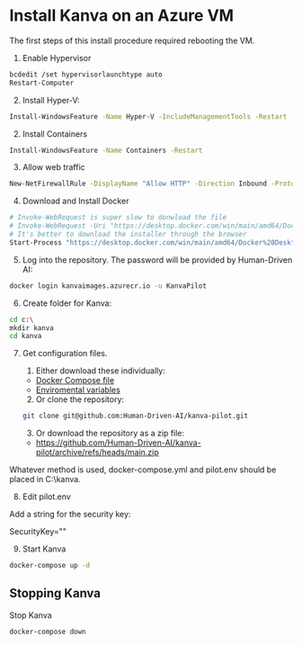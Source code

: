 # Install Kanva on an Azure VM

The first steps of this install procedure required rebooting the VM.

1. Enable Hypervisor
```bash
bcdedit /set hypervisorlaunchtype auto
Restart-Computer
```

2. Install Hyper-V:
```bash
Install-WindowsFeature -Name Hyper-V -IncludeManagementTools -Restart
```

2. Install Containers
```bash
Install-WindowsFeature -Name Containers -Restart
```

3. Allow web traffic
```bash
New-NetFirewallRule -DisplayName "Allow HTTP" -Direction Inbound -Protocol TCP -LocalPort 80 -Action Allow -Profile Any
```

4. Download and Install Docker
```bash
# Invoke-WebRequest is super slow to donwload the file
# Invoke-WebRequest -Uri "https://desktop.docker.com/win/main/amd64/Docker%20Desktop%20Installer.exe" -OutFile "DockerDesktopInstaller.exe"
# It's better to download the installer through the browser
Start-Process "https://desktop.docker.com/win/main/amd64/Docker%20Desktop%20Installer.exe"
```

5. Log into the repository. The password will be provided by Human-Driven AI:
```bash
docker login kanvaimages.azurecr.io -u KanvaPilot
```

6. Create folder for Kanva:
```bash
cd c:\
mkdir kanva
cd kanva
```
7. Get configuration files.

    1. Either download these individually:
    - [Docker Compose file](https://raw.githubusercontent.com/Human-Driven-AI/kanva-pilot/refs/heads/main/windows/docker-compose.yml)
    - [Enviromental variables](https://github.com/Human-Driven-AI/kanva-pilot/blob/main/windows/pilot.env)
    2. Or clone the repository:
    ```bash
    git clone git@github.com:Human-Driven-AI/kanva-pilot.git
    ```
    3. Or download the repository as a zip file:
    - https://github.com/Human-Driven-AI/kanva-pilot/archive/refs/heads/main.zip


Whatever method is used, docker-compose.yml and pilot.env should be placed in C:\kanva.

8. Edit pilot.env

Add a string for the security key:

SecurityKey=""

9. Start Kanva
```bash
docker-compose up -d
```

## Stopping Kanva
Stop Kanva
```bash
docker-compose down
```
